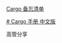 
[Cargo 备忘清单](https://github.com/jaywcjlove/reference/blob/main/docs/cargo.md#cargo-%E5%A4%87%E5%BF%98%E6%B8%85%E5%8D%95)

[# Cargo 手册 中文版](https://www.rustwiki.org.cn/zh-CN/cargo/index.html)



高管分享


